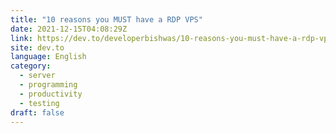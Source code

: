 ```yaml
---
title: "10 reasons you MUST have a RDP VPS"
date: 2021-12-15T04:08:29Z
link: https://dev.to/developerbishwas/10-reasons-you-must-have-a-rdp-vps-1ab7?utm_medium=RSS&utm_source=news.12bit.vn
site: dev.to
language: English
category:
  - server
  - programming
  - productivity
  - testing
draft: false
---
```

